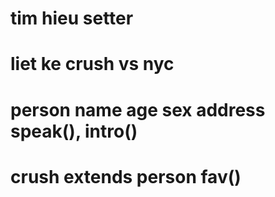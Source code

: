 # tim hieu setter
# liet ke crush vs nyc
# person name age sex address speak(), intro()
# crush extends person fav()
# 
